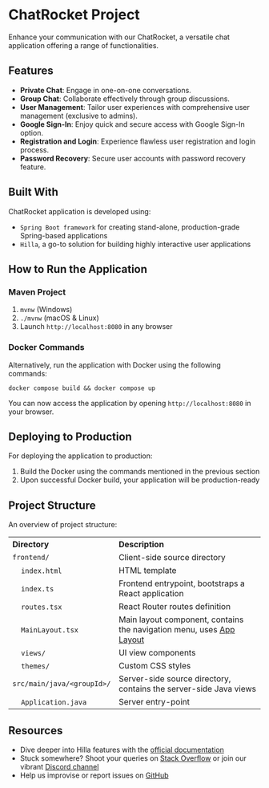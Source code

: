 # ChatRocket Project

Enhance your communication with our ChatRocket, a versatile chat application offering a range of functionalities.

## Features

- **Private Chat**: Engage in one-on-one conversations.
- **Group Chat**: Collaborate effectively through group discussions.
- **User Management**: Tailor user experiences with comprehensive user management (exclusive to admins).
- **Google Sign-In**: Enjoy quick and secure access with Google Sign-In option.
- **Registration and Login**: Experience flawless user registration and login process.
- **Password Recovery**: Secure user accounts with password recovery feature.

## Built With

ChatRocket application is developed using:

- `Spring Boot framework` for creating stand-alone, production-grade Spring-based applications
- `Hilla`, a go-to solution for building highly interactive user applications

## How to Run the Application

### Maven Project

1. `mvnw` (Windows)
2. `./mvnw` (macOS & Linux)
3. Launch `http://localhost:8080` in any browser

### Docker Commands

Alternatively, run the application with Docker using the following commands:

``` docker compose build && docker compose up ```

You can now access the application by opening `http://localhost:8080` in your browser.

## Deploying to Production

For deploying the application to production:

1. Build the Docker using the commands mentioned in the previous section
2. Upon successful Docker build, your application will be production-ready

## Project Structure

An overview of project structure:

<table style="width:100%; text-align: left;">
  <tr><th>Directory</th><th>Description</th></tr>
  <tr><td><code>frontend/</code></td><td>Client-side source directory</td></tr>
  <tr><td>&nbsp;&nbsp;&nbsp;&nbsp;<code>index.html</code></td><td>HTML template</td></tr>
  <tr><td>&nbsp;&nbsp;&nbsp;&nbsp;<code>index.ts</code></td><td>Frontend 
entrypoint, bootstraps a React application</td></tr>
  <tr><td>&nbsp;&nbsp;&nbsp;&nbsp;<code>routes.tsx</code></td><td>React Router routes definition</td></tr>
  <tr><td>&nbsp;&nbsp;&nbsp;&nbsp;<code>MainLayout.tsx</code></td><td>Main 
layout component, contains the navigation menu, uses <a href="https://hilla.dev/docs/react/components/app-layout">
App Layout</a></td></tr>
  <tr><td>&nbsp;&nbsp;&nbsp;&nbsp;<code>views/</code></td><td>UI view 
components</td></tr>
  <tr><td>&nbsp;&nbsp;&nbsp;&nbsp;<code>themes/</code></td><td>Custom  
CSS styles</td></tr>
  <tr><td><code>src/main/java/&lt;groupId&gt;/</code></td><td>Server-side 
source directory, contains the server-side Java views</td></tr>
  <tr><td>&nbsp;&nbsp;&nbsp;&nbsp;<code>Application.java</code></td><td>Server entry-point</td></tr>
</table>

## Resources

- Dive deeper into Hilla features with the [official documentation](https://hilla.dev/docs/)
- Stuck somewhere? Shoot your queries on [Stack Overflow](https://stackoverflow.com/questions/tagged/hilla) or join our vibrant [Discord channel](https://discord.gg/MYFq5RTbBn)
- Help us improvise or report issues on [GitHub](https://github.com/vaadin/hilla)

